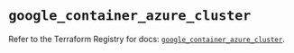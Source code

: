 # `google_container_azure_cluster`

Refer to the Terraform Registry for docs: [`google_container_azure_cluster`](https://registry.terraform.io/providers/drfaust92/google/4.16.4/docs/resources/container_azure_cluster).
